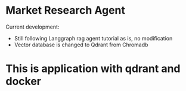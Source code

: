 # Market Research Agent

Current development:
- Still following Langgraph rag agent tutorial as is, no modification
- Vector database is changed to Qdrant from Chromadb

# This is application with qdrant and docker